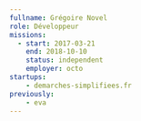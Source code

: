 ```yaml
---
fullname: Grégoire Novel
role: Développeur
missions:
  - start: 2017-03-21
    end: 2018-10-10
    status: independent
    employer: octo
startups:
    - demarches-simplifiees.fr
previously:
    - eva
---
```

